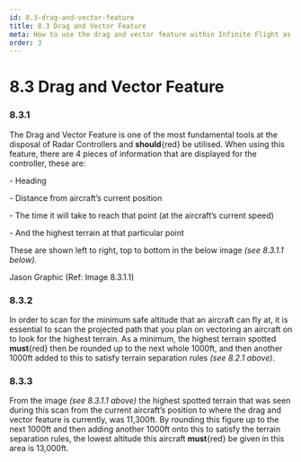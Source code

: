 ```yaml
---
id: 8.3-drag-and-vector-feature
title: 8.3 Drag and Vector Feature
meta: How to use the drag and vector feature within Infinite Flight as a Radar Controller.
order: 3 
---
```


# 8.3  Drag and Vector Feature

 

### 8.3.1    

The Drag and Vector Feature is one of the most fundamental tools at the disposal of Radar Controllers and **should**{red} be utilised. When using this feature, there are 4 pieces of information that are displayed for the controller, these are:



\-    Heading

\-    Distance from aircraft’s current position

\-    The time it will take to reach that point (at the aircraft’s current speed)

\-    And the highest terrain at that particular point

 

These are shown left to right, top to bottom in the below image *(see 8.3.1.1 below).*

 

Jason Graphic (Ref: Image 8.3.1.1)

 

### 8.3.2    

In order to scan for the minimum safe altitude that an aircraft can fly at, it is essential to scan the projected path that you plan on vectoring an aircraft on to look for the highest terrain. As a minimum, the highest terrain spotted **must**{red} then be rounded up to the next whole 1000ft, and then another 1000ft added to this to satisfy terrain separation rules *(see 8.2.1 above)*.



### 8.3.3

From the image *(see 8.3.1.1 above)* the highest spotted terrain that was seen during this scan from the current aircraft’s position to where the drag and vector feature is currently, was 11,300ft. By rounding this figure up to the next 1000ft and then adding another 1000ft onto this to satisfy the terrain separation rules, the lowest altitude this aircraft **must**{red} be given in this area is 13,000ft.

 